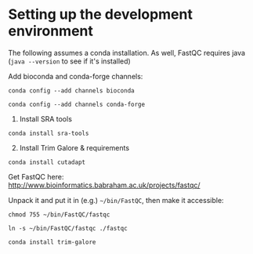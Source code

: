 # Setting up the development environment

The following assumes a conda installation. As well, FastQC requires java (`java --version` to see if it's installed)

Add bioconda and conda-forge channels:

`conda config --add channels bioconda`

`conda config --add channels conda-forge`

1. Install SRA tools

`conda install sra-tools`

2. Install Trim Galore & requirements

`conda install cutadapt`

Get FastQC here: http://www.bioinformatics.babraham.ac.uk/projects/fastqc/

Unpack it and put it in (e.g.) `~/bin/FastQC`, then make it accessible:

`chmod 755 ~/bin/FastQC/fastqc`

`ln -s ~/bin/FastQC/fastqc ./fastqc`

`conda install trim-galore`
